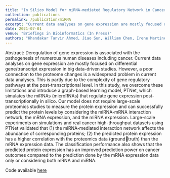```yaml
---
title: "In Silico Model for miRNA-mediated Regulatory Network in Cancer"
collection: publications
permalink: /publication/miRNA
excerpt: "Current data analyses on gene expression are mostly focused on differential gene/transcript expression in big data-driven studies. However, a poor connection to the proteome changes is a widespread problem in current data analyses. In this study, we overcome these limitations and introduce a graph-based learning model, PTNet, which simulates the miRNAs (microRNAs) that regulate gene expression post-transcriptionally in silico."
date: 2021-07-01
venue: "Briefings in Bioinformatics (In Press)"
authors: "Khandakar Tanvir Ahmed, Jiao Sun, William Chen, Irene Martinez, Sze Cheng, Wencai Zhang, Jeongsik Yong, and Wei Zhang."
---
```


Abstract: Deregulation of gene expression is associated with the pathogenesis of numerous human diseases including cancer. Current data analyses on gene expression are mostly focused on differential gene/transcript expression in big data-driven studies. However, a poor connection to the proteome changes is a widespread problem in current data analyses. This is partly due to the complexity of gene regulatory pathways at the post-transcriptional level. In this study, we overcome these limitations and introduce a graph-based learning model, PTNet, which simulates the miRNAs (microRNAs) that regulate gene expression post-transcriptionally in silico. Our model does not require large-scale proteomics studies to measure the protein expression and can successfully predict the protein levels by considering the miRNA-mRNA interaction network, the mRNA expression, and the miRNA expression. Large-scale experiments on simulations and real cancer high-throughput datasets using PTNet validated that (1) the miRNA-mediated interaction network affects the abundance of corresponding proteins; (2) the predicted protein expression has a higher correlation with the proteomics data (groundtruth) than the mRNA expression data. The classification performance also shows that the predicted protein expression has an improved prediction power on cancer outcomes compared to the prediction done by the mRNA expression data only or considering both mRNA and miRNA.

Code available [here](https://github.com/CompbioLabUCF/PTNet)

